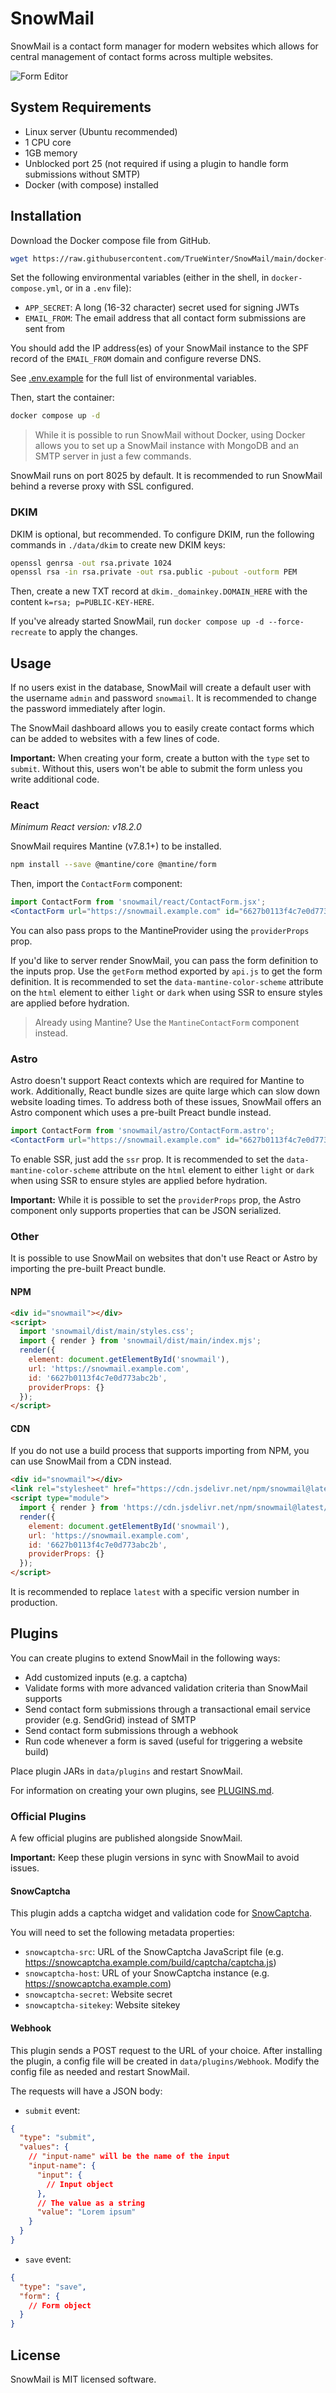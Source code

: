 # SnowMail

SnowMail is a contact form manager for modern websites which allows for central management of contact forms across multiple websites.

![Form Editor](.github/img/form-editor.png)

## System Requirements

- Linux server (Ubuntu recommended)
- 1 CPU core
- 1GB memory
- Unblocked port 25 (not required if using a plugin to handle form submissions without SMTP)
- Docker (with compose) installed

## Installation

Download the Docker compose file from GitHub.

```sh
wget https://raw.githubusercontent.com/TrueWinter/SnowMail/main/docker-compose.yml
```

Set the following environmental variables (either in the shell, in `docker-compose.yml`, or in a `.env` file):
- `APP_SECRET`: A long (16-32 character) secret used for signing JWTs
- `EMAIL_FROM`: The email address that all contact form submissions are sent from

You should add the IP address(es) of your SnowMail instance to the SPF record of the `EMAIL_FROM` domain and configure reverse DNS.

See [.env.example](.env.example) for the full list of environmental variables.

Then, start the container:

```sh
docker compose up -d
```

> While it is possible to run SnowMail without Docker, using Docker allows you to set up a SnowMail instance with MongoDB and an SMTP server in just a few commands.

SnowMail runs on port 8025 by default. It is recommended to run SnowMail behind a reverse proxy with SSL configured.

### DKIM

DKIM is optional, but recommended. To configure DKIM, run the following commands in `./data/dkim` to create new DKIM keys:

```sh
openssl genrsa -out rsa.private 1024
openssl rsa -in rsa.private -out rsa.public -pubout -outform PEM
```

Then, create a new TXT record at `dkim._domainkey.DOMAIN_HERE` with the content `k=rsa; p=PUBLIC-KEY-HERE`.

If you've already started SnowMail, run `docker compose up -d --force-recreate` to apply the changes.

## Usage

If no users exist in the database, SnowMail will create a default user with the username `admin` and password `snowmail`. It is recommended to change the password immediately after login.

The SnowMail dashboard allows you to easily create contact forms which can be added to websites with a few lines of code.

**Important:** When creating your form, create a button with the `type` set to `submit`. Without this, users won't be able to submit the form unless you write additional code.

### React

*Minimum React version: v18.2.0*

SnowMail requires Mantine (v7.8.1+) to be installed.

```sh
npm install --save @mantine/core @mantine/form
```

Then, import the `ContactForm` component:

```jsx
import ContactForm from 'snowmail/react/ContactForm.jsx';
<ContactForm url="https://snowmail.example.com" id="6627b0113f4c7e0d773abc2b" />
```

You can also pass props to the MantineProvider using the `providerProps` prop.

If you'd like to server render SnowMail, you can pass the form definition to the inputs prop. Use the `getForm` method exported by `api.js` to get the form definition. It is recommended to set the `data-mantine-color-scheme` attribute on the `html` element to either `light` or `dark` when using SSR to ensure styles are applied before hydration.

> Already using Mantine? Use the `MantineContactForm` component instead.

### Astro

Astro doesn't support React contexts which are required for Mantine to work. Additionally, React bundle sizes are quite large which can slow down website loading times. To address both of these issues, SnowMail offers an Astro component which uses a pre-built Preact bundle instead.

```jsx
import ContactForm from 'snowmail/astro/ContactForm.astro';
<ContactForm url="https://snowmail.example.com" id="6627b0113f4c7e0d773abc2b" />
```

To enable SSR, just add the `ssr` prop. It is recommended to set the `data-mantine-color-scheme` attribute on the `html` element to either `light` or `dark` when using SSR to ensure styles are applied before hydration.

**Important:** While it is possible to set the `providerProps` prop, the Astro component only supports properties that can be JSON serialized.

### Other

It is possible to use SnowMail on websites that don't use React or Astro by importing the pre-built Preact bundle.

#### NPM

```html
<div id="snowmail"></div>
<script>
  import 'snowmail/dist/main/styles.css';
  import { render } from 'snowmail/dist/main/index.mjs';
  render({
    element: document.getElementById('snowmail'),
    url: 'https://snowmail.example.com',
    id: '6627b0113f4c7e0d773abc2b',
    providerProps: {}
  });
</script>
```

#### CDN

If you do not use a build process that supports importing from NPM, you can use SnowMail from a CDN instead.

```html
<div id="snowmail"></div>
<link rel="stylesheet" href="https://cdn.jsdelivr.net/npm/snowmail@latest/dist/main/styles.min.css" />
<script type="module">
  import { render } from 'https://cdn.jsdelivr.net/npm/snowmail@latest/dist/main/index.mjs';
  render({
    element: document.getElementById('snowmail'),
    url: 'https://snowmail.example.com',
    id: '6627b0113f4c7e0d773abc2b',
    providerProps: {}
  });
</script>
```

It is recommended to replace `latest` with a specific version number in production.

## Plugins

You can create plugins to extend SnowMail in the following ways:
- Add customized inputs (e.g. a captcha)
- Validate forms with more advanced validation criteria than SnowMail supports
- Send contact form submissions through a transactional email service provider (e.g. SendGrid) instead of SMTP
- Send contact form submissions through a webhook
- Run code whenever a form is saved (useful for triggering a website build)

Place plugin JARs in `data/plugins` and restart SnowMail.

For information on creating your own plugins, see [PLUGINS.md](PLUGINS.md).

### Official Plugins

A few official plugins are published alongside SnowMail.

**Important:** Keep these plugin versions in sync with SnowMail to avoid issues.

#### SnowCaptcha

This plugin adds a captcha widget and validation code for [SnowCaptcha](https://github.com/TrueWinter/SnowCaptcha/).

You will need to set the following metadata properties:
- `snowcaptcha-src`: URL of the SnowCaptcha JavaScript file (e.g. https://snowcaptcha.example.com/build/captcha/captcha.js)
- `snowcaptcha-host`: URL of your SnowCaptcha instance (e.g. https://snowcaptcha.example.com)
- `snowcaptcha-secret`: Website secret
- `snowcaptcha-sitekey`: Website sitekey

#### Webhook

This plugin sends a POST request to the URL of your choice. After installing the plugin, a config file will be created in `data/plugins/Webhook`. Modify the config file as needed and restart SnowMail.

The requests will have a JSON body:
- `submit` event:
```json
{
  "type": "submit",
  "values": {
    // "input-name" will be the name of the input
    "input-name": {
      "input": {
        // Input object
      },
      // The value as a string
      "value": "Lorem ipsum"
    }
  }
}
```
- `save` event:
```json
{
  "type": "save",
  "form": {
    // Form object
  }
}
```

## License

SnowMail is MIT licensed software.
